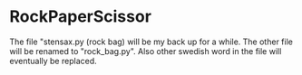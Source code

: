 # RockPaperScissor
The file "stensax.py (rock bag) will be my back up for a while.
The other file will be renamed to "rock_bag.py".
Also other swedish word in the file will eventually be replaced.

